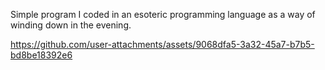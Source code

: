 Simple program I coded in an esoteric programming language as a way of winding down in the evening.

https://github.com/user-attachments/assets/9068dfa5-3a32-45a7-b7b5-bd8be18392e6

